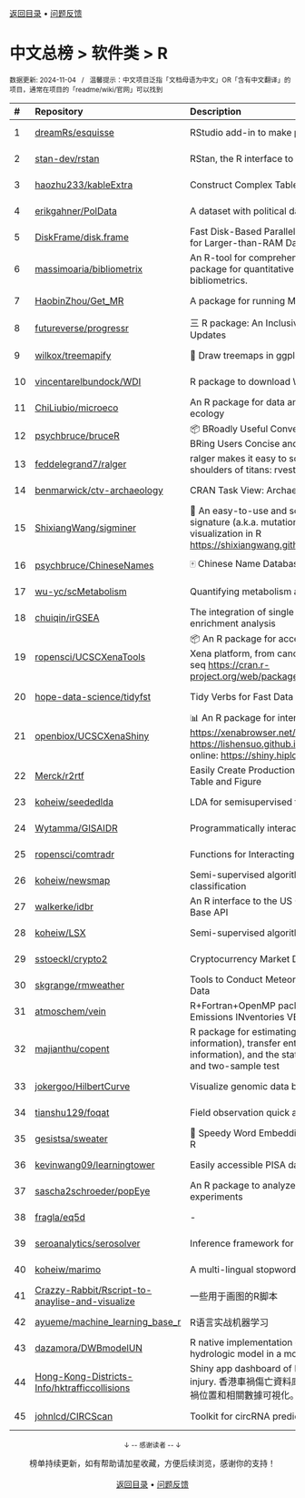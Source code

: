 <a href="https://gitee.com/GrowingGit/GitHub-Chinese-Top-Charts#github中文排行榜">返回目录</a> • <a href="/content/docs/feedback.md">问题反馈</a>

# 中文总榜 > 软件类 > R
<sub>数据更新: 2024-11-04&nbsp;&nbsp;&nbsp;/&nbsp;&nbsp;&nbsp;温馨提示：中文项目泛指「文档母语为中文」OR「含有中文翻译」的项目，通常在项目的「readme/wiki/官网」可以找到</sub>

|#|Repository|Description|Stars|Updated|
|:-|:-|:-|:-|:-|
|1|[dreamRs/esquisse](https://github.com/dreamRs/esquisse)|RStudio add-in to make plots interactively with ggplot2|1779|2024-09-18|
|2|[stan-dev/rstan](https://github.com/stan-dev/rstan)|RStan, the R interface to Stan|1042|2024-11-02|
|3|[haozhu233/kableExtra](https://github.com/haozhu233/kableExtra)|Construct Complex Table with knitr::kable() + pipe. |689|2024-10-30|
|4|[erikgahner/PolData](https://github.com/erikgahner/PolData)|A dataset with political datasets|631|2024-11-03|
|5|[DiskFrame/disk.frame](https://github.com/DiskFrame/disk.frame)|Fast Disk-Based Parallelized Data Manipulation Framework for Larger-than-RAM Data|595|2024-09-10|
|6|[massimoaria/bibliometrix](https://github.com/massimoaria/bibliometrix)|An R-tool for comprehensive science mapping analysis. A package for quantitative research in scientometrics and bibliometrics.|511|2024-10-15|
|7|[HaobinZhou/Get_MR](https://github.com/HaobinZhou/Get_MR)|A package for running MR In batches and in parallel quickly|283|2024-09-30|
|8|[futureverse/progressr](https://github.com/futureverse/progressr)|三 R package: An Inclusive, Unifying API for Progress Updates|281|2024-10-29|
|9|[wilkox/treemapify](https://github.com/wilkox/treemapify)|🌳 Draw treemaps in ggplot2|214|2024-06-15|
|10|[vincentarelbundock/WDI](https://github.com/vincentarelbundock/WDI)|R package to download World Bank data|212|2024-09-16|
|11|[ChiLiubio/microeco](https://github.com/ChiLiubio/microeco)|An R package for data analysis in microbial community ecology|203|2024-10-30|
|12|[psychbruce/bruceR](https://github.com/psychbruce/bruceR)|📦 BRoadly Useful Convenient and Efficient R functions that BRing Users Concise and Elegant R data analyses.|167|2024-06-16|
|13|[feddelegrand7/ralger](https://github.com/feddelegrand7/ralger)|ralger makes it easy to scrape a website. Built on the shoulders of titans: rvest, xml2. |156|2024-07-16|
|14|[benmarwick/ctv-archaeology](https://github.com/benmarwick/ctv-archaeology)|CRAN Task View: Archaeological Science|146|2024-10-02|
|15|[ShixiangWang/sigminer](https://github.com/ShixiangWang/sigminer)|🌲 An easy-to-use and scalable toolkit for genomic alteration signature (a.k.a. mutational signature) analysis and visualization in R https://shixiangwang.github.io/sigminer/reference/index.html|145|2024-10-12|
|16|[psychbruce/ChineseNames](https://github.com/psychbruce/ChineseNames)|🀄 Chinese Name Database (1930-2008).|142|2024-07-27|
|17|[wu-yc/scMetabolism](https://github.com/wu-yc/scMetabolism)|Quantifying metabolism activity at the single-cell resolution|113|2024-08-11|
|18|[chuiqin/irGSEA](https://github.com/chuiqin/irGSEA)|The integration of single cell rank-based gene set enrichment analysis|112|2024-07-23|
|19|[ropensci/UCSCXenaTools](https://github.com/ropensci/UCSCXenaTools)|:package: An R package for accessing genomics data from UCSC Xena platform, from cancer multi-omics to single-cell RNA-seq https://cran.r-project.org/web/packages/UCSCXenaTools/|103|2024-10-31|
|20|[hope-data-science/tidyfst](https://github.com/hope-data-science/tidyfst)|Tidy Verbs for Fast Data Manipulation|96|2024-09-16|
|21|[openbiox/UCSCXenaShiny](https://github.com/openbiox/UCSCXenaShiny)|📊 An R package for interactively exploring UCSC Xena https://xenabrowser.net/datapages/; Book: https://lishensuo.github.io/UCSCXenaShiny_Book; App online: https://shiny.hiplot.cn/ucsc-xena-shiny/, htt ...|94|2024-10-29|
|22|[Merck/r2rtf](https://github.com/Merck/r2rtf)|Easily Create Production-Ready Rich Text Format (RTF) Table and Figure|76|2024-09-30|
|23|[koheiw/seededlda](https://github.com/koheiw/seededlda)|LDA for semisupervised topic modeling|73|2024-09-05|
|24|[Wytamma/GISAIDR](https://github.com/Wytamma/GISAIDR)|Programmatically interact with the GISAID database.|69|2024-09-19|
|25|[ropensci/comtradr](https://github.com/ropensci/comtradr)|Functions for Interacting with the UN Comtrade API|64|2024-09-24|
|26|[koheiw/newsmap](https://github.com/koheiw/newsmap)|Semi-supervised algorithm for geographical document classification|59|2024-06-11|
|27|[walkerke/idbr](https://github.com/walkerke/idbr)|An R interface to the US Census Bureau International Data Base API|58|2024-07-28|
|28|[koheiw/LSX](https://github.com/koheiw/LSX)|Semi-supervised algorithm for document scaling|55|2024-07-23|
|29|[sstoeckl/crypto2](https://github.com/sstoeckl/crypto2)|Cryptocurrency Market Data|54|2024-10-11|
|30|[skgrange/rmweather](https://github.com/skgrange/rmweather)|Tools to Conduct Meteorological Normalisation on Air Quality Data|49|2024-06-05|
|31|[atmoschem/vein](https://github.com/atmoschem/vein)| R+Fortran+OpenMP package to estimate Vehicular Emissions INventories VEIN. |44|2024-09-05|
|32|[majianthu/copent](https://github.com/majianthu/copent)|R package for estimating copula entropy (mutual information), transfer entropy (conditional mutual information), and the statistic for multivariate normality test and two-sample test|40|2024-06-07|
|33|[jokergoo/HilbertCurve](https://github.com/jokergoo/HilbertCurve)|Visualize genomic data by Hilbert curve|40|2024-10-08|
|34|[tianshu129/foqat](https://github.com/tianshu129/foqat)|Field observation quick analysis toolkit|33|2024-09-27|
|35|[gesistsa/sweater](https://github.com/gesistsa/sweater)|👚 Speedy Word Embedding Association Test & Extras using R|27|2024-08-12|
|36|[kevinwang09/learningtower](https://github.com/kevinwang09/learningtower)|Easily accessible PISA data|26|2024-10-10|
|37|[sascha2schroeder/popEye](https://github.com/sascha2schroeder/popEye)|An R package to analyze eye-tracking data from reading experiments|23|2024-08-21|
|38|[fragla/eq5d](https://github.com/fragla/eq5d)|-|21|2024-09-09|
|39|[seroanalytics/serosolver](https://github.com/seroanalytics/serosolver)|Inference framework for serological data|16|2024-08-15|
|40|[koheiw/marimo](https://github.com/koheiw/marimo)|A multi-lingual stopwords lists|15|2024-07-22|
|41|[Crazzy-Rabbit/Rscript-to-anaylise-and-visualize](https://github.com/Crazzy-Rabbit/Rscript-to-anaylise-and-visualize)|一些用于画图的R脚本|13|2024-05-28|
|42|[ayueme/machine_learning_base_r](https://github.com/ayueme/machine_learning_base_r)|R语言实战机器学习|12|2024-11-03|
|43|[dazamora/DWBmodelUN](https://github.com/dazamora/DWBmodelUN)|R native implementation of the Dynamic Water Balance hydrologic model in a monthly time step |9|2024-07-11|
|44|[Hong-Kong-Districts-Info/hktrafficcollisions](https://github.com/Hong-Kong-Districts-Info/hktrafficcollisions)|Shiny app dashboard of HK traffic collisions that result in injury.   香港車禍傷亡資料庫：利用互動地圖和儀表版，將香港車禍位置和相關數據可視化。|8|2024-10-27|
|45|[johnlcd/CIRCScan](https://github.com/johnlcd/CIRCScan)|Toolkit for circRNA prediction by machine learning|6|2024-09-13|

<div align="center">
    <p><sub>↓ -- 感谢读者 -- ↓</sub></p>
    榜单持续更新，如有帮助请加星收藏，方便后续浏览，感谢你的支持！
</div>

<br/>

<div align="center"><a href="https://gitee.com/GrowingGit/GitHub-Chinese-Top-Charts#github中文排行榜">返回目录</a> • <a href="/content/docs/feedback.md">问题反馈</a></div>
